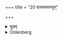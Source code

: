 +++
title = "20 वाससस्तन्तून्"

+++

<details><summary>मूलम्</summary>

वाससस्तन्तून् २०
</details>

<details><summary>Oldenberg</summary>

20. Of a garment he should offer some threads (with that formula),
</details>
